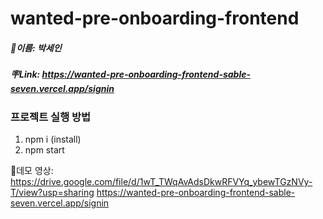 # wanted-pre-onboarding-frontend

##### 🐰이름: 박세인
##### 🪧Link: https://wanted-pre-onboarding-frontend-sable-seven.vercel.app/signin



 

### 프로젝트 실행 방법
  1. npm i (install)
  2. npm start


🤍데모 영상: https://drive.google.com/file/d/1wT_TWqAvAdsDkwRFVYq_ybewTGzNVy-T/view?usp=sharing
https://wanted-pre-onboarding-frontend-sable-seven.vercel.app/signin
